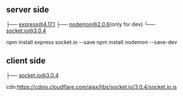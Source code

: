 ## server side
├── express@4.17.1
├── nodemon@2.0.6(only for dev)
└── socket.io@3.0.4

npm install express socket.io --save
npm install nodemon --save-dev

## client side
├── socket.io@3.0.4

cdn:https://cdnjs.cloudflare.com/ajax/libs/socket.io/3.0.4/socket.io.js
